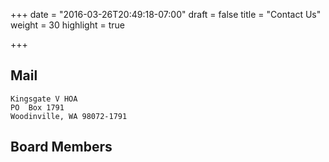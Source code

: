 +++
date = "2016-03-26T20:49:18-07:00"
draft = false
title = "Contact Us"
weight = 30
highlight = true


+++

## Mail

    Kingsgate V HOA
    PO  Box 1791
    Woodinville, WA 98072-1791

## Board Members

